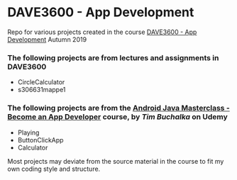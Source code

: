 # DAVE3600 - App Development
Repo for various projects created in the course [DAVE3600 - App Development](https://student.oslomet.no/en/studier/-/studieinfo/emne/DAVE3600/2018/H%C3%98ST) Autumn 2019

### The following projects are from lectures and assignments in DAVE3600
 - CircleCalculator
 - s306631mappe1
 
### The following projects are from the [Android Java Masterclass - Become an App Developer](https://www.udemy.com/master-android-7-nougat-java-app-development-step-by-step/) course, by *Tim Buchalka* on Udemy
 - Playing
 - ButtonClickApp
 - Calculator
 
 Most projects may deviate from the source material in the course to fit my own coding style and structure.
